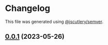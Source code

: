 # Changelog

This file was generated using [@jscutlery/semver](https://github.com/jscutlery/semver).

## [0.0.1](https://github.com/GetStream/stream-video-js/compare/@stream-io/video-styling-0.0.1-alpha.66...@stream-io/video-styling-0.0.1) (2023-05-26)
